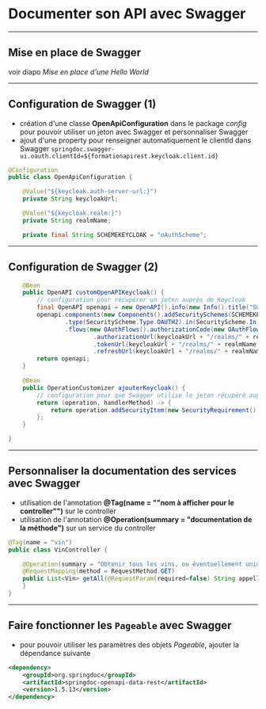 # Documenter son API avec Swagger

----

## Mise en place de Swagger

voir diapo *Mise en place d'une Hello World*

----

## Configuration de Swagger (1)

- création d'une classe **OpenApiConfiguration** dans le package *config* pour pouvoir utiliser un jeton avec Swagger et personnaliser Swagger
- ajout d'une property pour renseigner automatiquement le clientId dans Swagger `springdoc.swagger-ui.oauth.clientId=${formationapirest.keycloak.client.id}`

```java
@Configuration
public class OpenApiConfiguration {

	@Value("${keycloak.auth-server-url:}")
	private String keycloakUrl;

	@Value("${keycloak.realm:}")
	private String realmName;

	private final String SCHEMEKEYCLOAK = "oAuthScheme";
```

----

## Configuration de Swagger (2)

```java
	@Bean
	public OpenAPI customOpenAPIKeycloak() {
		// configuration pour récupérer un jeton auprès de Keycloak
		final OpenAPI openapi = new OpenAPI().info(new Info().title("Swagger Formation API REST"));
		openapi.components(new Components().addSecuritySchemes(SCHEMEKEYCLOAK, new SecurityScheme()
				.type(SecurityScheme.Type.OAUTH2).in(SecurityScheme.In.HEADER).description("Authentification keycloak")
				.flows(new OAuthFlows().authorizationCode(new OAuthFlow()
						.authorizationUrl(keycloakUrl + "/realms/" + realmName + "/protocol/openid-connect/auth")
						.tokenUrl(keycloakUrl + "/realms/" + realmName + "/protocol/openid-connect/token")
						.refreshUrl(keycloakUrl + "/realms/" + realmName + "/protocol/openid-connect/token")))));
		return openapi;
	}

	@Bean
	public OperationCustomizer ajouterKeycloak() {
		// configuration pour que Swagger utilise le jeton récupéré auprès de Keycloak
		return (operation, handlerMethod) -> {
			return operation.addSecurityItem(new SecurityRequirement().addList(SCHEMEKEYCLOAK));
		};
	}

}
```

----

## Personnaliser la documentation des services avec Swagger
- utilisation de l'annotation **@Tag(name = ""nom à afficher pour le controller"")** sur le controller
- utilisation de l'annotation **@Operation(summary = "documentation de la méthode")** sur un service du controller

```java
@Tag(name = "vin")
public class VinController {

	@Operation(summary = "Obtenir tous les vins, ou éventuellement uniquement les vins d'une appellation avec le paramètre appellation")
	@RequestMapping(method = RequestMethod.GET)
	public List<Vin> getAll(@RequestParam(required=false) String appellation){
	}
}
```

----

## Faire fonctionner les `Pageable` avec Swagger

- pour pouvoir utiliser les paramètres des objets *Pageable*, ajouter la dépendance suivante

```xml
<dependency>
	<groupId>org.springdoc</groupId>
	<artifactId>springdoc-openapi-data-rest</artifactId>
	<version>1.5.13</version>
</dependency>
```
